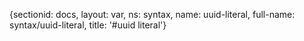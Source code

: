{sectionid: docs, layout: var, ns: syntax, name: uuid-literal, full-name: syntax/uuid-literal,
  title: '#uuid literal'}
